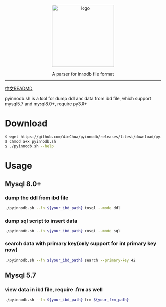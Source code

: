 <div align="center">
<img align="center" src="https://s3.bmp.ovh/imgs/2024/07/20/13701166ef090a1e.png" alt="logo" width="200px">
<p>A parser for innodb file format</p>
</div>

----

[中文READMD](./README_zh.md)

pyinnodb.sh is a tool for dump ddl and data from ibd file, which support mysql5.7 and mysql8.0+, require py3.8+

# Download

```bash
$ wget https://github.com/WinChua/pyinnodb/releases/latest/download/pyinnodb.sh
$ chmod a+x pyinnodb.sh
$ ./pyinnodb.sh --help
```

# Usage

## Mysql 8.0+

### dump the ddl from ibd file

```bash
./pyinnodb.sh --fn ${your_ibd_path} tosql --mode ddl
```

### dump sql script to insert data

```bash
./pyinnodb.sh --fn ${your_ibd_path} tosql --mode sql
```

### search data with primary key(only support for int primary key now)

```bash
./pyinnodb.sh --fn ${your_ibd_path} search --primary-key 42
```

## Mysql 5.7

### view data in ibd file, require .frm as well

```bash
./pyinnodb.sh --fn ${your_ibd_path} frm ${your_frm_path}
```

